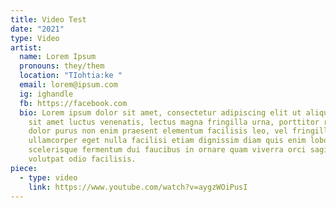 ```yaml
---
title: Video Test
date: "2021"
type: Video
artist:
  name: Lorem Ipsum
  pronouns: they/them
  location: "TIohtia:ke "
  email: lorem@ipsum.com
  ig: ighandle
  fb: https://facebook.com
  bio: Lorem ipsum dolor sit amet, consectetur adipiscing elit ut aliquam, purus
    sit amet luctus venenatis, lectus magna fringilla urna, porttitor rhoncus
    dolor purus non enim praesent elementum facilisis leo, vel fringilla est
    ullamcorper eget nulla facilisi etiam dignissim diam quis enim lobortis
    scelerisque fermentum dui faucibus in ornare quam viverra orci sagittis eu
    volutpat odio facilisis.
piece:
  - type: video
    link: https://www.youtube.com/watch?v=aygzWOiPusI
---
```

